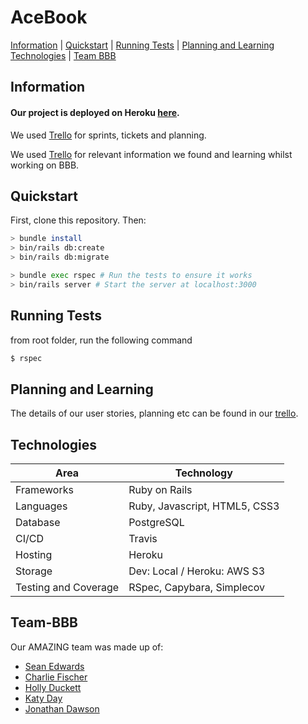 # AceBook

[Information](#Information) | [Quickstart](#Quickstart) | [Running Tests](#Running-Tests) | [Planning and Learning](#Planning)  [Technologies](#Technologies) | [Team BBB](#Team-BBB)

## Information

#### Our project is deployed on Heroku [here](https://frozen-refuge-24901.herokuapp.com/).

We used [Trello](https://trello.com/b/HCVM8aJ3/acebook-bbb) for sprints, tickets and planning.

We used [Trello](https://trello.com/b/PzgRmgE6/bbb-crew-project) for relevant information we found and learning whilst working on BBB.


## Quickstart

First, clone this repository. Then:

```bash
> bundle install
> bin/rails db:create
> bin/rails db:migrate

> bundle exec rspec # Run the tests to ensure it works
> bin/rails server # Start the server at localhost:3000
```

## Running Tests
from root folder, run the following command
```bash
$ rspec
```

## Planning and Learning
The details of our user stories, planning etc can be found in our [trello](https://trello.com/b/HCVM8aJ3/acebook-bbb).

## Technologies

| Area                 | Technology                 |
| -------------------- | -------------------------- |
| Frameworks           | Ruby on Rails              |
| Languages            | Ruby, Javascript, HTML5, CSS3|
| Database             | PostgreSQL                 |
| CI/CD                | Travis                     |
| Hosting              | Heroku                     |
| Storage              | Dev: Local / Heroku: AWS S3|
| Testing and Coverage | RSpec, Capybara, Simplecov |

## Team-BBB

Our AMAZING team was made up of:

- [Sean Edwards](https://github.com/bear99a9)
- [Charlie Fischer](https://github.com/charliefischer)
- [Holly Duckett](https://github.com/HolsDuckett)
- [Katy Day](https://github.com/day-katy)
- [Jonathan Dawson](https://github.com/bullhornfixie)
